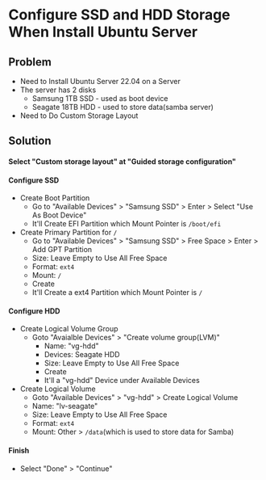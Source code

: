 # Configure SSD and HDD Storage When Install Ubuntu Server

## Problem
* Need to Install Ubuntu Server 22.04 on a Server
* The server has 2 disks
  * Samsung 1TB SSD - used as boot device
  * Seagate 18TB HDD - used to store data(samba server)
* Need to Do Custom Storage Layout

## Solution
#### Select "Custom storage layout" at "Guided storage configuration"
#### Configure SSD
* Create Boot Partition
  * Go to "Available Devices" > "Samsung SSD" > Enter > Select "Use As Boot Device"
  * It'll Create EFI Partition which Mount Pointer is `/boot/efi`
* Create Primary Partition for `/`
  * Go to "Available Devices" > "Samsung SSD" > Free Space > Enter > Add GPT Partition
  * Size: Leave Empty to Use All Free Space
  * Format: `ext4`
  * Mount: `/`
  * Create
  * It'll Create a ext4 Partition which Mount Pointer is `/`
#### Configure HDD
* Create Logical Volume Group
  * Goto "Avaialble Devices" > "Create volume group(LVM)"
    * Name: "vg-hdd"
    * Devices: Seagate HDD
    * Size: Leave Empty to Use All Free Space
    * Create
    * It'll a "vg-hdd" Device under Available Devices
* Create Logical Volume
  * Goto "Available Devices" > "vg-hdd" > Create Logical Volume
  * Name: "lv-seagate"
  * Size: Leave Empty to Use All Free Space
  * Format: `ext4`
  * Mount: Other > `/data`(which is used to store data for Samba)

#### Finish
* Select "Done" > "Continue"
